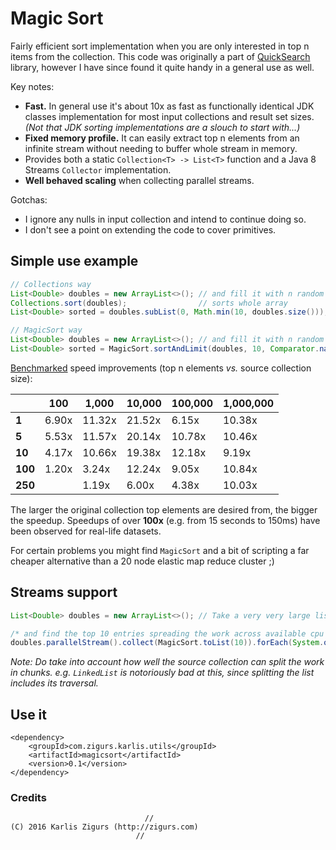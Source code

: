 # Magic Sort

Fairly efficient sort implementation when you are only interested in top n items from the collection. This code was originally a part of [QuickSearch](https://github.com/karliszigurs/QuickSearch) library, however I have since found it quite handy in a general use as well.

Key notes:

- **Fast.** In general use it's about 10x as fast as functionally identical JDK classes implementation for most input collections and result set sizes. _(Not that JDK sorting implementations are a slouch to start with...)_
- **Fixed memory profile.** It can easily extract top n elements from an infinite stream without needing to buffer whole stream in memory.
- Provides both a static `Collection<T> -> List<T>` function and a Java 8 Streams `Collector` implementation.
- **Well behaved scaling** when collecting parallel streams.

Gotchas:

- I ignore any nulls in input collection and intend to continue doing so.
- I don't see a point on extending the code to cover primitives.

## Simple use example

```java
// Collections way
List<Double> doubles = new ArrayList<>(); // and fill it with n random elements
Collections.sort(doubles);                // sorts whole array
List<Double> sorted = doubles.subList(0, Math.min(10, doubles.size()));
```
```java
// MagicSort way
List<Double> doubles = new ArrayList<>(); // and fill it with n random elements
List<Double> sorted = MagicSort.sortAndLimit(doubles, 10, Comparator.naturalOrder());
```
[Benchmarked](https://github.com/karliszigurs/MagicSortBenchmarks) speed improvements (top n elements _vs._ source collection size):

|       |  100| 1,000| 10,000|100,000|1,000,000|
|-------|-----|------|-------|-------|---------|
|  **1**|6.90x|11.32x| 21.52x|  6.15x|   10.38x|
|  **5**|5.53x|11.57x| 20.14x| 10.78x|   10.46x|
| **10**|4.17x|10.66x| 19.38x| 12.18x|    9.19x|
|**100**|1.20x| 3.24x| 12.24x|  9.05x|   10.84x|
|**250**|     | 1.19x|  6.00x|  4.38x|   10.03x|

The larger the original collection top elements are desired from, the bigger the speedup. Speedups of over **100x** (e.g. from 15 seconds to 150ms) have been observed for real-life datasets.

For certain problems you might find `MagicSort` and a bit of scripting a far cheaper alternative than a 20 node elastic map reduce cluster ;)

## Streams support

```java
List<Double> doubles = new ArrayList<>(); // Take a very very large list

/* and find the top 10 entries spreading the work across available cpu cores */
doubles.parallelStream().collect(MagicSort.toList(10)).forEach(System.out::println);
```

_Note: Do take into account how well the source collection can split the work in chunks. e.g. `LinkedList` is notoriously bad at this, since splitting the list includes its traversal._

## Use it

```maven
<dependency>
    <groupId>com.zigurs.karlis.utils</groupId>
    <artifactId>magicsort</artifactId>
    <version>0.1</version>
</dependency>
```

### Credits

```
                              //
(C) 2016 Karlis Zigurs (http://zigurs.com)
                            //
```
